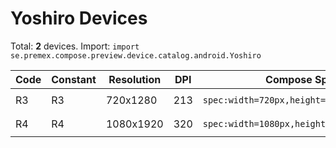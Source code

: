 # Yoshiro Devices

Total: **2** devices. Import: `import se.premex.compose.preview.device.catalog.android.Yoshiro`

| Code | Constant | Resolution | DPI | Compose Spec | Preview Usage |
|------|----------|------------|-----|-------------|---------------|
| R3 | R3 | 720x1280 | 213 | `spec:width=720px,height=1280px,dpi=213` | `@Preview(device = Yoshiro.R3)` |
| R4 | R4 | 1080x1920 | 320 | `spec:width=1080px,height=1920px,dpi=320` | `@Preview(device = Yoshiro.R4)` |

<!-- Generated automatically. Do not edit manually. -->
